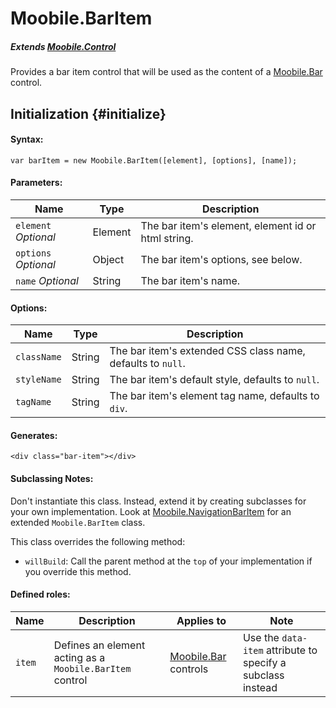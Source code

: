 Moobile.BarItem
================================================================================

##### Extends [Moobile.Control](../Control/Control.md)

Provides a bar item control that will be used as the content of a [Moobile.Bar](../Control/Bar.md) control.

Initialization {#initialize}
--------------------------------------------------------------------------------

#### Syntax:

	var barItem = new Moobile.BarItem([element], [options], [name]);

#### Parameters:

Name                 | Type    | Description
-------------------- | ------- | -----------
`element` *Optional* | Element | The bar item's element, element id or html string.
`options` *Optional* | Object  | The bar item's options, see below.
`name`    *Optional* | String  | The bar item's name.

#### Options:

Name        | Type   | Description
----------- | ------ | -----------
`className` | String | The bar item's extended CSS class name, defaults to `null`.
`styleName` | String | The bar item's default style, defaults to `null`.
`tagName`   | String | The bar item's element tag name, defaults to `div`.

#### Generates:

	<div class="bar-item"></div>

#### Subclassing Notes:

Don't instantiate this class. Instead, extend it by creating subclasses for your own implementation. Look at [Moobile.NavigationBarItem](../Control/NavigationBarItem.md) for an extended `Moobile.BarItem` class.

This class overrides the following method:

- `willBuild`: Call the parent method at the `top` of your implementation if you override this method.

#### Defined roles:

Name   | Description                                              | Applies to                                        | Note
------ | -------------------------------------------------------- | ------------------------------------------------- | ----
`item` | Defines an element acting as a `Moobile.BarItem` control | [Moobile.Bar](../Control/Bar.md) controls | Use the `data-item` attribute to specify a subclass instead
